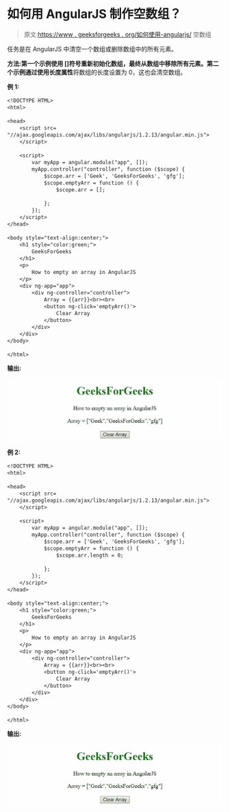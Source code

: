 # 如何用 AngularJS 制作空数组？

> 原文:[https://www . geeksforgeeks . org/如何使用-angularjs/](https://www.geeksforgeeks.org/how-to-make-empty-an-array-using-angularjs/) 空数组

任务是在 AngularJS 中清空一个数组或删除数组中的所有元素。

**方法:**第一个示例使用 **[]符号**重新初始化数组，最终从数组中移除所有元素。第二个示例通过使用**长度属性**将数组的长度设置为 0，这也会清空数组。

**例 1:**

```tshtml
<!DOCTYPE HTML>
<html>

<head>
    <script src=
"//ajax.googleapis.com/ajax/libs/angularjs/1.2.13/angular.min.js">
    </script>

    <script>
        var myApp = angular.module("app", []);
        myApp.controller("controller", function ($scope) {
            $scope.arr = ['Geek', 'GeeksForGeeks', 'gfg'];
            $scope.emptyArr = function () {
                $scope.arr = [];

            };
        });
    </script>
</head>

<body style="text-align:center;">
    <h1 style="color:green;">
        GeeksForGeeks
    </h1>
    <p>
        How to empty an array in AngularJS
    </p>
    <div ng-app="app">
        <div ng-controller="controller">
            Array = {{arr}}<br><br>
            <button ng-click='emptyArr()'>
                Clear Array
            </button>
        </div>
    </div>
</body>

</html>
```

**输出:**

![](img/f0ed47fc465faefe68219777893bee33.png)

**例 2:**

```tshtml
<!DOCTYPE HTML>
<html>

<head>
    <script src=
"//ajax.googleapis.com/ajax/libs/angularjs/1.2.13/angular.min.js">
    </script>

    <script>
        var myApp = angular.module("app", []);
        myApp.controller("controller", function ($scope) {
            $scope.arr = ['Geek', 'GeeksForGeeks', 'gfg'];
            $scope.emptyArr = function () {
                $scope.arr.length = 0;

            };
        });
    </script>
</head>

<body style="text-align:center;">
    <h1 style="color:green;">
        GeeksForGeeks
    </h1>
    <p>
        How to empty an array in AngularJS
    </p>
    <div ng-app="app">
        <div ng-controller="controller">
            Array = {{arr}}<br><br>
            <button ng-click='emptyArr()'>
                Clear Array
            </button>
        </div>
    </div>
</body>

</html>
```

**输出:**

![](img/f0ed47fc465faefe68219777893bee33.png)
